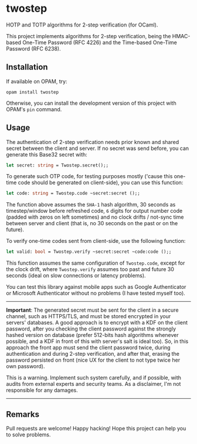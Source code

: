 # twostep

HOTP and TOTP algorithms for 2-step verification (for OCaml).

This project implements algorithms for 2-step verification,
being the HMAC-based One-Time Password (RFC 4226) and the
Time-based One-Time Password (RFC 6238).

## Installation

If available on OPAM, try:

```shell
opam install twostep
```

Otherwise, you can install the development version of this
project with OPAM's `pin` command.

## Usage

The authentication of 2-step verification needs prior known
and shared secret between the client and server. If no
secret was send before, you can generate this Base32 secret
with:

```ocaml
let secret: string = Twostep.secret();;
```

To generate such OTP code, for testing purposes mostly ('cause
this one-time code should be generated on client-side), you can
use this function:

```ocaml
let code: string = Twostep.code ~secret:secret ();;
```

The function above assumes the `SHA-1` hash algorithm, 30 seconds
as timestep/window before refreshed code, `6` digits for output
number code (padded with zeros on left sometimes) and no clock
drifts / not-sync time between server and client (that is, no
30 seconds on the past or on the future).

To verify one-time codes sent from client-side, use the following
function:

```ocaml
let valid: bool = Twostep.verify ~secret:secret ~code:code ();;
```

This function assumes the same configuration of `Twostep.code`,
except for the clock drift, where `Twostep.verify` assumes too
past and future 30 seconds (ideal on slow connections or latency
problems).

You can test this library against mobile apps such as Google
Authenticator or Microsoft Authenticator without no problems
(I have tested myself too).

---

**Important**: The generated secret must be sent for the
client in a secure channel, such as HTTPS/TLS, and must
be stored encrypted in your servers' databases. A good
approach is to encrypt with a KDF on the client password,
after you checking the client password against the strongly
hashed version on database (prefer 512-bits hash algorithms
whenever possible, and a KDF in front of this with server's
salt is ideal too). So, in this approach the front app must
send the client password twice, during authentication and
during 2-step verification, and after that, erasing the
password persisted on front (nice UX for the client to not
type twice her own password).

This is a warning. Implement such system carefully, and if
possible, with audits from external experts and security
teams. As a disclaimer, I'm not responsible for any damages.

---

## Remarks

Pull requests are welcome! Happy hacking! Hope this project can
help you to solve problems.
